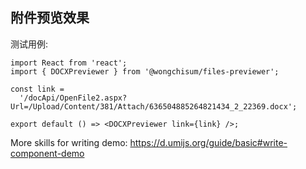 ## 附件预览效果

测试用例:

```tsx
import React from 'react';
import { DOCXPreviewer } from '@wongchisum/files-previewer';

const link =
  '/docApi/OpenFile2.aspx?Url=/Upload/Content/381/Attach/636504885264821434_2_22369.docx';

export default () => <DOCXPreviewer link={link} />;
```

More skills for writing demo: https://d.umijs.org/guide/basic#write-component-demo
